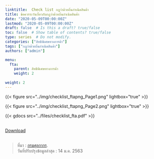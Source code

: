 ```yaml
---
linktitle:  Check list กฎว่าด้วยถิ่นกำเนิดสินค้า
title: ข้อควรระวังเกี่ยวกับกฎว่าด้วยถิ่นกำเนิดสินค้า
date: "2020-05-09T00:00:00Z"
lastmod: "2020-05-09T00:00:00Z"
draft: false  # Is this a draft? true/false
toc: false  # Show table of contents? true/false
type: series  # Do not modify.
categories: ["สิทธิพิเศษทางการค้า"]
tags: ["กฎว่าด้วยถิ่นกำเนิดสินค้า"]
authors: ["admin"]

menu:
  fta:
    parent: สิทธิพิเศษทางการค้า
    weight: 2
    
weight: 2
---
```


{{< figure src="../img/checklist_ftapng_Page1.png"  lightbox="true" >}}

{{< figure src="../img/checklist_ftapng_Page2.png"  lightbox="true" >}}



{{< gdocs src="../files/checklist_fta.pdf" >}}

<br>
<div class="article-tags">
<a class="badge badge-danger" href="../files/checklist_fta.pdf" target="_blank" id="download_files_new">Download </a> 
</div>
<br>

> ที่มา : [กรมศุลกากร](http://www.customs.go.th/list_strc_download.php?ini_content=fta_and_wto_160809_01_160809_04&ini_menu=menu_interest_and_law_160421_03&lang=th&root_left_menu=menu_interest_and_law_160421_03&left_menu=menu_interest_and_law_160421_03_160928_02).  
วันที่ปรับปรุงข้อมูลล่าสุด :  14 ม.ค. 2563

